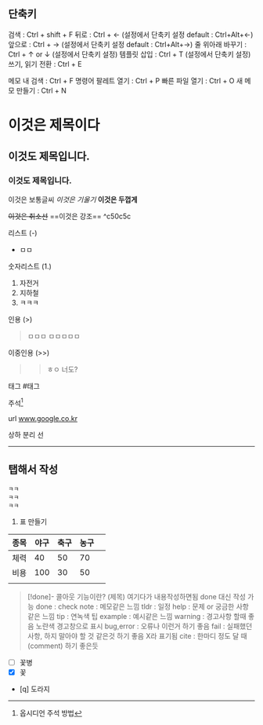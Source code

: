 
## 단축키 

검색 : Ctrl + shift + F 
뒤로 : Ctrl + ← (설정에서 단축키 설정 default : Ctrl+Alt+←)
앞으로 : Ctrl + → (설정에서 단축키 설정 default : Ctrl+Alt+→)
줄 위아래 바꾸기 : Ctrl + ↑ or ↓  (설정에서 단축키 설정)
템플릿 삽입 : Ctrl + T  (설정에서 단축키 설정)
쓰기, 읽기 전환 : Ctrl + E

메모 내 검색 :  Ctrl + F
명령어 팔레트 열기 : Ctrl + P
빠른 파일 열기 : Ctrl + O
새 메모 만들기 : Ctrl + N



# 이것은 제목이다
## 이것도 제목입니다.
### 이것도 제목입니다.

이것은 보통글씨
*이것은 기울기*
**이것은 두껍게**

~~이것은 취소선~~
==이것은 강조== ^c50c5c

리스트 (-)
- ㅁㅁ

숫자리스트 (1.)
1. 자전거
2. 지하철
3. ㅋㅋㅋ

인용 (>)
> ㅁㅁㅁ
> ㅁㅁㅁㅁㅁ

이중인용 (>>)
>> ㅎㅇ
>> 너도?

태그
#태그

주석[^1]

[^1]: 옵시디언 주석 방법



url
www.google.co.kr

상하 분리 선

---------

## 탭해서 작성 ##
	ㅋㅋ
	ㅋㅋ
	ㅋㅋ

1. 표 만들기

| 종목  | 야구  | 축구  | 농구  |     |
| --- | --- | --- | --- | --- |
| 체력  | 40  | 50  | 70  |     |
| 비용  | 100 | 30  | 50  |     |
|     |     |     |     |     |


> [!done]- 콜아웃 기능이란? (제목)
> 여기다가
> 내용작성하면됨
> done 대신 작성 가능 done : check
> note : 메모같은 느낌
> tldr : 일정
> help : 문제 or 궁금한 사항 같은 느낌
> tip : 연녹색 팁
> example : 예시같은 느낌
> warning : 경고사항 할때 좋음 노란색 경고창으로 표시
> bug,error : 오류나 이런거 하기 좋음
> fail : 실패했던 사항, 하지 말아야 할 것 같은것 하기 좋음 X라 표기됨
> cite : 한마디 정도 달 때 (comment) 하기 좋은듯
> 




- [ ] 꽃병
- [x] 꽃
- [q] 도라지

